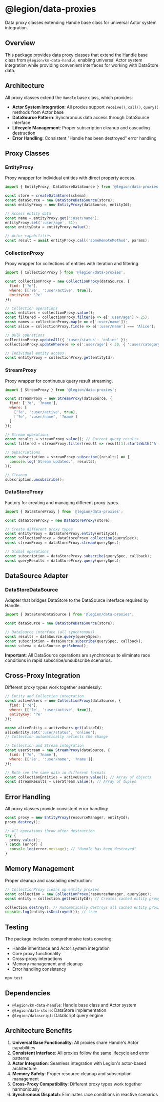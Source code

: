 # @legion/data-proxies

Data proxy classes extending Handle base class for universal Actor system integration.

## Overview

This package provides data proxy classes that extend the Handle base class from `@legion/km-data-handle`, enabling universal Actor system integration while providing convenient interfaces for working with DataStore data.

## Architecture

All proxy classes extend the `Handle` base class, which provides:

- **Actor System Integration**: All proxies support `receive()`, `call()`, `query()` methods from Actor base
- **DataSource Pattern**: Synchronous data access through DataSource interface
- **Lifecycle Management**: Proper subscription cleanup and cascading destruction
- **Error Handling**: Consistent "Handle has been destroyed" error handling

## Proxy Classes

### EntityProxy
Proxy wrapper for individual entities with direct property access.

```javascript
import { EntityProxy, DataStoreDataSource } from '@legion/data-proxies';

const store = createDataStore(schema);
const dataSource = new DataStoreDataSource(store);
const entityProxy = new EntityProxy(dataSource, entityId);

// Access entity data
const name = entityProxy.get(':user/name');
entityProxy.set(':user/age', 31);
const entityData = entityProxy.value();

// Actor capabilities
const result = await entityProxy.call('someRemoteMethod', params);
```

### CollectionProxy
Proxy wrapper for collections of entities with iteration and filtering.

```javascript
import { CollectionProxy } from '@legion/data-proxies';

const collectionProxy = new CollectionProxy(dataSource, {
  find: ['?e'],
  where: [['?e', ':user/active', true]],
  entityKey: '?e'
});

// Collection operations
const entities = collectionProxy.value();
const filtered = collectionProxy.filter(e => e[':user/age'] > 25);
const names = collectionProxy.map(e => e[':user/name']);
const alice = collectionProxy.find(e => e[':user/name'] === 'Alice');

// Bulk operations
collectionProxy.updateAll({ ':user/status': 'online' });
collectionProxy.updateWhere(e => e[':user/age'] < 30, { ':user/category': 'young' });

// Individual entity access
const entityProxy = collectionProxy.get(entityId);
```

### StreamProxy
Proxy wrapper for continuous query result streaming.

```javascript
import { StreamProxy } from '@legion/data-proxies';

const streamProxy = new StreamProxy(dataSource, {
  find: ['?e', '?name'],
  where: [
    ['?e', ':user/active', true],
    ['?e', ':user/name', '?name']
  ]
});

// Stream operations
const results = streamProxy.value(); // Current query results
const filtered = streamProxy.filter(result => result[1].startsWith('A'));

// Subscriptions
const subscription = streamProxy.subscribe((results) => {
  console.log('Stream updated:', results);
});

// Cleanup
subscription.unsubscribe();
```

### DataStoreProxy
Factory for creating and managing different proxy types.

```javascript
import { DataStoreProxy } from '@legion/data-proxies';

const dataStoreProxy = new DataStoreProxy(store);

// Create different proxy types
const entityProxy = dataStoreProxy.entity(entityId);
const collectionProxy = dataStoreProxy.collection(querySpec);
const streamProxy = dataStoreProxy.stream(querySpec);

// Global operations
const subscription = dataStoreProxy.subscribe(querySpec, callback);
const queryResults = dataStoreProxy.query(querySpec);
```

## DataSource Adapter

### DataStoreDataSource
Adapter that bridges DataStore to the DataSource interface required by Handle.

```javascript
import { DataStoreDataSource } from '@legion/data-proxies';

const dataSource = new DataStoreDataSource(store);

// DataSource interface (all synchronous)
const results = dataSource.query(querySpec);
const subscription = dataSource.subscribe(querySpec, callback);
const schema = dataSource.getSchema();
```

**Important**: All DataSource operations are synchronous to eliminate race conditions in rapid subscribe/unsubscribe scenarios.

## Cross-Proxy Integration

Different proxy types work together seamlessly:

```javascript
// Entity and Collection integration
const activeUsers = new CollectionProxy(dataSource, {
  find: ['?e'],
  where: [['?e', ':user/active', true]],
  entityKey: '?e'
});

const aliceEntity = activeUsers.get(aliceId);
aliceEntity.set(':user/status', 'online');
// Collection automatically reflects the change

// Collection and Stream integration
const userStream = new StreamProxy(dataSource, {
  find: ['?e', '?name'],
  where: [['?e', ':user/name', '?name']]
});

// Both see the same data in different formats
const collectionEntities = activeUsers.value(); // Array of objects
const streamResults = userStream.value(); // Array of tuples
```

## Error Handling

All proxy classes provide consistent error handling:

```javascript
const proxy = new EntityProxy(resourceManager, entityId);
proxy.destroy();

// All operations throw after destruction
try {
  proxy.value();
} catch (error) {
  console.log(error.message); // "Handle has been destroyed"
}
```

## Memory Management

Proper cleanup and cascading destruction:

```javascript
// CollectionProxy cleans up entity proxies
const collection = new CollectionProxy(resourceManager, querySpec);
const entity = collection.get(entityId); // Creates cached entity proxy

collection.destroy(); // Automatically destroys all cached entity proxies
console.log(entity.isDestroyed()); // true
```

## Testing

The package includes comprehensive tests covering:

- Handle inheritance and Actor system integration
- Core proxy functionality
- Cross-proxy interactions
- Memory management and cleanup
- Error handling consistency

```bash
npm test
```

## Dependencies

- `@legion/km-data-handle`: Handle base class and Actor system
- `@legion/data-store`: DataStore implementation
- `@legion/datascript`: DataScript query engine

## Architecture Benefits

1. **Universal Base Functionality**: All proxies share Handle's Actor capabilities
2. **Consistent Interface**: All proxies follow the same lifecycle and error patterns
3. **Actor Integration**: Seamless integration with Legion's actor-based architecture
4. **Memory Safety**: Proper resource cleanup and subscription management
5. **Cross-Proxy Compatibility**: Different proxy types work together harmoniously
6. **Synchronous Dispatch**: Eliminates race conditions in reactive scenarios